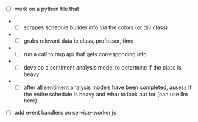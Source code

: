 - [ ] work on a python file that 
- - [ ] scrapes schedule builder info via the colors (or div class)
- - [ ] grabs relevant data ie class, professor, time
- - [ ] run a call to rmp api that gets corresponding info
- - [ ] develop a sentiment analysis model to determine if the class is heavy
- - [ ] after all sentiment analysis models have been completed, assess if the entire schedule is heavy and what to look out for (can use llm here)
- [ ] add event handlers on service-worker.js
